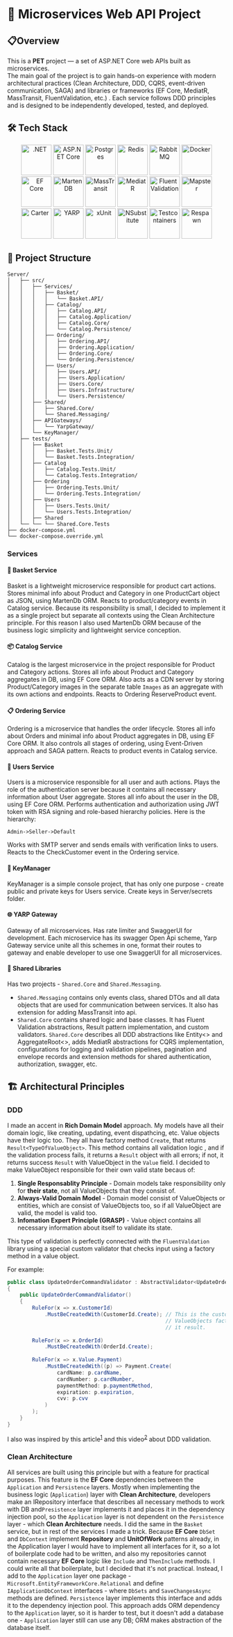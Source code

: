 # 🚀 Microservices Web API Project 

## 📋Overview 
This is a **PET** project — a set of ASP.NET Core web APIs built as microservices.  
The main goal of the project is to gain hands-on experience with modern architectural practices  (Clean Architecture, DDD, CQRS, event-driven communication, SAGA) and libraries or frameworks (EF Core, MediatR, MassTransit, FluentValidation, etc.) . Each service follows DDD principles and is designed to be independently developed, tested, and deployed.

## 🛠️ Tech Stack
<div align="center">

[<img alt=".NET" height="70" src="https://cdn.jsdelivr.net/gh/devicons/devicon/icons/dotnetcore/dotnetcore-original.svg" title=".NET 8" width="70"/>](https://dotnet.microsoft.com/en-us/)
[<img alt="ASP.NET Core" height="70" src="./assets/readme/asp.png" title="ASP.NET Core" width="70"/>](https://docs.microsoft.com/en-us/aspnet/core/?view=aspnetcore-8.0)
[<img alt="Postgres" height="70" src="./assets/readme/postgres.svg" title="Postgres" width="70"/>](https://www.postgresql.org)
[<img alt="Redis" height="70" src="./assets/readme/redis.png" title="Redis" width="70"/>](https://redis.io/)
[<img alt="RabbitMQ" height="70" src="./assets/readme/rabbitmq.svg" title="RabbitMQ" width="70"/>](https://www.rabbitmq.com/)
[<img alt="Docker" height="70" src="./assets/readme/docker.svg" title="Docker" width="70"/>](https://www.docker.com/)
[<img alt="EF Core" height="70" src="./assets/readme/efcore.svg" title="EF Core" width="70"/>](https://learn.microsoft.com/en-us/ef/)
[<img alt="Marten DB" height="70" src="./assets/readme/marten.png" title="Marten DB" width="70"/>](https://martendb.io/)
[<img alt="MassTransit" height="70" src="./assets/readme/masstransit.svg" title="MassTransit" width="70"/>](https://masstransit.io/)
[<img alt="MediatR" height="70" src="./assets/readme/mediatr.png" title="MediatR" width="70"/>](https://github.com/LuckyPennySoftware/MediatR)
[<img alt="FluentValidation" height="70" src="./assets/readme/fluentvalidation.png" title="FluentValidation" width="70"/>](https://github.com/FluentValidation/FluentValidation)
[<img alt="Mapster" height="70" src="./assets/readme/mapster.png" title="Mapster" width="70"/>](https://github.com/MapsterMapper/Mapster)
[<img alt="Carter" height="70" src="./assets/readme/carter.png" title="Carter" width="70"/>](https://github.com/CarterCommunity/Carter)
[<img alt="YARP" height="70" src="./assets/readme/yarp.png" title="YARP" width="70"/>](https://github.com/dotnet/yarp)
[<img alt="xUnit" height="70" src="./assets/readme/xunit.png" title="xUnit" width="70"/>](https://xunit.net/?tabs=cs)
[<img alt="NSubstitute" height="70" src="./assets/readme/nsub.png" title="NSubstitute" width="70"/>](https://nsubstitute.github.io/)
[<img alt="Testcontainers" height="70" src="./assets/readme/testcont.png" title="Testcontainers" width="70"/>](https://testcontainers.com/)
[<img alt="Respawn" height="70" src="./assets/readme/respawn.png" title="Respawn" width="70"/>](https://github.com/jbogard/Respawn)

</div>



## 📁 Project Structure
```
Server/
│   ├── src/
│   │   ├── Services/
│   │   │   ├── Basket/
│   │   │   │   └── Basket.API/
│   │   │   ├── Catalog/
│   │   │   │   ├── Catalog.API/
│   │   │   │   ├── Catalog.Application/
│   │   │   │   ├── Catalog.Core/
│   │   │   │   └── Catalog.Persistence/
│   │   │   ├── Ordering/
│   │   │   │   ├── Ordering.API/
│   │   │   │   ├── Ordering.Application/
│   │   │   │   ├── Ordering.Core/
│   │   │   │   └── Ordering.Persistence/
│   │   │   ├── Users/
│   │   │   │   ├── Users.API/
│   │   │   │   ├── Users.Application/
│   │   │   │   ├── Users.Core/
│   │   │   │   ├── Users.Infrastructure/
│   │   │   │   └── Users.Persistence/
│   │   ├── Shared/
│   │   │   ├── Shared.Core/
│   │   │   └── Shared.Messaging/
│   │   ├── APIGateways/
│   │   │   └── YarpGateway/
│   │   └── KeyManager/
│   ├── tests/
│   │   ├── Basket
│   │   │   ├── Basket.Tests.Unit/
│   │   │   └── Basket.Tests.Integration/
│   │   ├── Catalog
│   │   │   ├── Catalog.Tests.Unit/
│   │   │   └── Catalog.Tests.Integration/
│   │   ├── Ordering
│   │   │   ├── Ordering.Tests.Unit/
│   │   │   └── Ordering.Tests.Integration/
│   │   ├── Users
│   │   │   ├── Users.Tests.Unit/
│   │   │   └── Users.Tests.Integration/
│   │   ├── Shared
│   └── └── └── Shared.Core.Tests
├── docker-compose.yml
└── docker-compose.override.yml
```
### Services
#### 🛒 Basket Service
Basket is a lightweight microservice responsible for product cart actions. Stores minimal info about Product and Category in one ProductCart object as JSON, using MartenDb ORM.
Reacts to product/category events in Catalog service.
Because its responsibility is small, I decided to implement it as a single project but separate all contexts using the Clean Architecture principle. For this reason I also used MartenDb ORM because of the business logic simplicity and lightweight service conception.
#### 📦 Catalog Service
Catalog is the largest microservice in the project responsible for Product and Category actions. Stores all info about Product and Category aggregates in DB, using EF Core ORM. Also acts as a CDN server by storing Product/Category images in the separate table `Images` as an aggregate with its own actions and endpoints.
Reacts to Ordering ReserveProduct event.
#### 📋 Ordering Service
Ordering is a microservice that handles the order lifecycle. Stores all info about Orders and minimal info about Product aggregates in DB, using EF Core ORM. It also controls all stages of ordering, using Event-Driven approach and SAGA pattern.
Reacts to product events in Catalog service.
#### 👥 Users Service
Users is a microservice responsible for all user and auth actions. Plays the role of the authentication server because it contains all necessary information about User aggregate. Stores all info about the user in the DB, using EF Core ORM.
Performs authentication and authorization using JWT token with RSA signing and role-based hierarchy policies.
Here is the hierarchy:
```
Admin->Seller->Default
```
Works with SMTP server and sends emails with verification links to users.
Reacts to the CheckCustomer event in the Ordering service.
#### 🔑 KeyManager
KeyManager is a simple console project, that has only one purpose - create public and private keys for Users service.
Create keys in Server/secrets folder.
#### 🌐 YARP Gateway
Gateway of all microservices. Has rate limiter and SwaggerUI for development. Each microservice has its swagger Open Api scheme, Yarp Gateway service unite all this schemes in one, format their routes to gateway and enable developer to use one SwaggerUI for all microservices.
#### 🔧 Shared Libraries
Has two projects - `Shared.Core` and `Shared.Messaging`. 
- `Shared.Messaging` contains only events class, shared DTOs and all data objects that are used for communication between services. It also has extension for adding MassTransit into api.
- `Shared.Core` contains shared logic and base classes. It has Fluent Validation abstractions, Result pattern implementation, and custom validators.
`Shared.Core` describes all DDD abstractions like Entity<> and AggregateRoot<>, adds MediatR abstractions for CQRS implementation, configurations for logging and validation pipelines,  pagination and envelope records and extension methods for shared authentication, authorization, swagger, etc.

## 🏗️ Architectural Principles

### DDD
I made an accent in **Rich Domain Model** approach.
My models have all their domain logic, like creating, updating, event dispathcing, etc.
Value objects have their logic too. They all have factory method `Create`, that returns `Result<TypeOfValueObject>`.
This method contains all validation logic , and if the validation process fails, it returns a `Result` object with all errors; if not, it returns success `Result` with ValueObject in the `Value` field.
I decided to make ValueObject responsible for their own valid state becaus of:
1. **Single Responsablity Principle** - Domain models take responsibility only for **their state**, not all ValueObjects that they consist of.
2. **Always-Valid Domain Model** - Domain model consist of ValueObjects or entities, which are consist of ValueObjects too, so if all ValueObject are valid, the model is valid too.
3. **Infomation Expert Principle (GRASP)** - Value object contains all necessary information about itself to validate its state.

This type of validation is perfectly connected with the `FluentValdation` library using a special custom validator that checks input using a factory method in a value object.

For example:
```csharp
public class UpdateOrderCommandValidator : AbstractValidator<UpdateOrderCommand>
{
    public UpdateOrderCommandValidator()
    {
        RuleFor(x => x.CustomerId)
            .MustBeCreatedWith(CustomerId.Create); // This is the custom validator that takes
                                                   // ValueObjects factory method, and checks
                                                   // it result.
        
        RuleFor(x => x.OrderId)
            .MustBeCreatedWith(OrderId.Create);
        
        RuleFor(x => x.Value.Payment)
            .MustBeCreatedWith((p) => Payment.Create(
                cardName: p.cardName,
                cardNumber: p.cardNumber,
                paymentMethod: p.paymentMethod,
                expiration: p.expiration,
                cvv: p.cvv
            )
        );
    }
}
```
I also was inspired by this article<sup>[1]</sup> and this video<sup>[2]</sup> about DDD validation.

### Clean Architecture
All services are built using this principle but with a feature for practical purposes.
This feature is the **EF Core** dependencies between the `Application` and `Persistence` layers.
Mostly when implementing the business logic (`Application`) layer with **Clean Architecture**, developers make an IRepository interface that describes 
all necessary methods to work with DB and`Presistence` layer implements it and places it in the dependency injection pool,
so the `Application` layer is not dependent on the `Persistence` layer - which  **Clean Architecture** needs.
I did the same in the `Basket` service, but in rest of the services I made a trick. Because **EF Core** `DbSet` and `DbContext`  implement **Repository** and **UnitOfWork** patterns already,
in the Application layer I would have to implement all interfaces for it, so a lot of boilerplate code had to be written, and also my repositories cannot contain necessary **EF Core** logic like `Include` and `ThenInclude` methods.
I could write all that boilerplate, but I decided that it's not practical. 
Instead, I add to the `Application` layer one package - `Microsoft.EntityFrameworkCore.Relational` and define `IApplicationDbContext` interfaces -
where  `DbSets` and `SaveChangesAsync` methods are defined.
`Persistence` layer implements this interface and adds it to the dependency injection pool. This approach adds ORM dependency to
the `Application` layer, so it is harder to test, but it doesn't add a database one - `Application` layer still can use any DB; ORM makes abstraction of the database itself.

<!-- References -->
[1]: https://enterprisecraftsmanship.com/posts/validation-and-ddd/ "Validation and DDD — Article"
[2]: https://youtu.be/mMo8G3gCOtA?si=3LXKO0oUmEB4Nr2J&t=1497 "DDD validation — Video (timestamped)"

